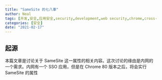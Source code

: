 ```yaml
---
title: "SameSite 的七八事"
author: Neal
tags: [开发,安全,应用安全,security,development,web security,chrome,cross-site,csrf]
categories: [安全]
date: "2021-02-17" 
---
```


## 起源

本篇文章是讨论关于 SameSite 这一属性的相关内容。这次讨论的缘由是内网的一个需求。内网有一个 SSO 应用，但是在 Chrome 80 版本之后，将会实行 SameSite 的属性
